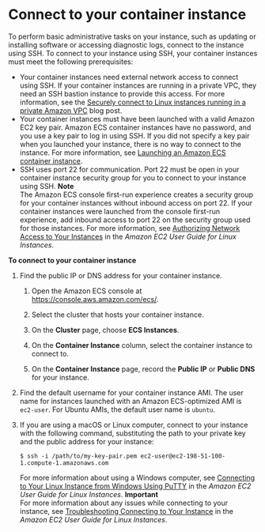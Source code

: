 # Connect to your container instance<a name="instance-connect"></a>

To perform basic administrative tasks on your instance, such as updating or installing software or accessing diagnostic logs, connect to the instance using SSH\. To connect to your instance using SSH, your container instances must meet the following prerequisites:
+ Your container instances need external network access to connect using SSH\. If your container instances are running in a private VPC, they need an SSH bastion instance to provide this access\. For more information, see the [Securely connect to Linux instances running in a private Amazon VPC](http://aws.amazon.com/blogs/security/securely-connect-to-linux-instances-running-in-a-private-amazon-vpc/) blog post\.
+ Your container instances must have been launched with a valid Amazon EC2 key pair\. Amazon ECS container instances have no password, and you use a key pair to log in using SSH\. If you did not specify a key pair when you launched your instance, there is no way to connect to the instance\. For more information, see [Launching an Amazon ECS container instance](launch_container_instance.md)\.
+ SSH uses port 22 for communication\. Port 22 must be open in your container instance security group for you to connect to your instance using SSH\.
**Note**  
The Amazon ECS console first\-run experience creates a security group for your container instances without inbound access on port 22\. If your container instances were launched from the console first\-run experience, add inbound access to port 22 on the security group used for those instances\. For more information, see [Authorizing Network Access to Your Instances](https://docs.aws.amazon.com/AWSEC2/latest/UserGuide/authorizing-access-to-an-instance.html) in the *Amazon EC2 User Guide for Linux Instances*\.

**To connect to your container instance**

1. Find the public IP or DNS address for your container instance\.

   1. Open the Amazon ECS console at [https://console\.aws\.amazon\.com/ecs/](https://console.aws.amazon.com/ecs/)\.

   1. Select the cluster that hosts your container instance\.

   1. On the **Cluster** page, choose **ECS Instances**\.

   1. On the **Container Instance** column, select the container instance to connect to\.

   1. On the **Container Instance** page, record the **Public IP** or **Public DNS** for your instance\.

1. Find the default username for your container instance AMI\. The user name for instances launched with an Amazon ECS\-optimized AMI is `ec2-user`\. For Ubuntu AMIs, the default user name is `ubuntu`\.

1. If you are using a macOS or Linux computer, connect to your instance with the following command, substituting the path to your private key and the public address for your instance:

   ```
   $ ssh -i /path/to/my-key-pair.pem ec2-user@ec2-198-51-100-1.compute-1.amazonaws.com
   ```

   For more information about using a Windows computer, see [Connecting to Your Linux Instance from Windows Using PuTTY](https://docs.aws.amazon.com/AWSEC2/latest/UserGuide/putty.html) in the *Amazon EC2 User Guide for Linux Instances*\.
**Important**  
For more information about any issues while connecting to your instance, see [Troubleshooting Connecting to Your Instance](https://docs.aws.amazon.com/AWSEC2/latest/UserGuide/TroubleshootingInstancesConnecting.html) in the *Amazon EC2 User Guide for Linux Instances*\.